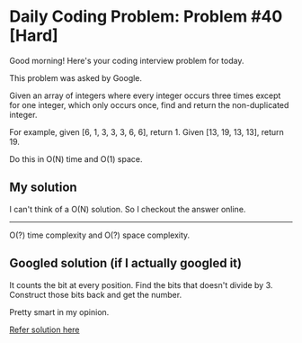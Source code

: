 # Daily Coding Problem: Problem #40 [Hard]

Good morning! Here's your coding interview problem for today.

This problem was asked by Google.

Given an array of integers where every integer occurs three times except for one integer, which only occurs once, find and return the non-duplicated integer.

For example, given [6, 1, 3, 3, 3, 6, 6], return 1. Given [13, 19, 13, 13], return 19.

Do this in O(N) time and O(1) space.

## My solution

I can't think of a O(N) solution. So I checkout the answer online.

----

O(?) time complexity and O(?) space complexity.

## Googled solution (if I actually googled it)

It counts the bit at every position. Find the bits that doesn't divide by 3. Construct those bits back and get the number.

Pretty smart in my opinion.

[Refer solution here](https://github.com/ruppysuppy/Daily-Coding-Problem-Solutions/blob/master/Solutions/040.py)
